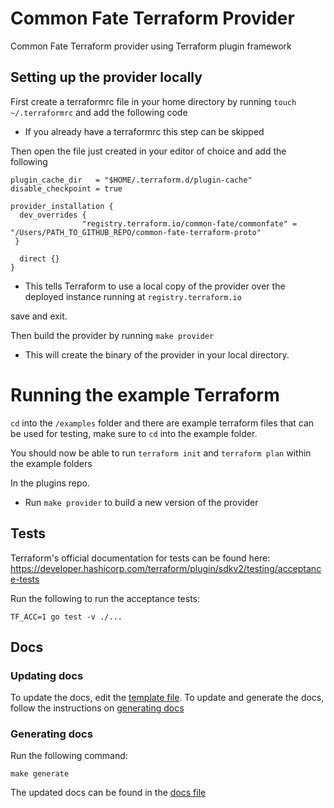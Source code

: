 # Common Fate Terraform Provider

Common Fate Terraform provider using Terraform plugin framework

## Setting up the provider locally

First create a terraformrc file in your home directory by running `touch ~/.terraformrc` and add the following code

- If you already have a terraformrc this step can be skipped

Then open the file just created in your editor of choice and add the following

```
plugin_cache_dir   = "$HOME/.terraform.d/plugin-cache"
disable_checkpoint = true

provider_installation {
  dev_overrides {
                "registry.terraform.io/common-fate/commonfate" = "/Users/PATH_TO_GITHUB_REPO/common-fate-terraform-proto"
 }

  direct {}
}
```
- This tells Terraform to use a local copy of the provider over the deployed instance running at `registry.terraform.io`

save and exit.

Then build the provider by running `make provider`
- This will create the binary of the provider in your local directory.

# Running the example Terraform

`cd` into the `/examples` folder and there are example terraform files that can be used for testing, make sure to `cd` into the example folder.

You should now be able to run `terraform init` and `terraform plan` within the example folders

In the plugins repo.
- Run `make provider` to build a new version of the provider

## Tests

Terraform's official documentation for tests can be found here: https://developer.hashicorp.com/terraform/plugin/sdkv2/testing/acceptance-tests

Run the following to run the acceptance tests:

```
TF_ACC=1 go test -v ./...
```

## Docs

### Updating docs

To update the docs, edit the [template file](./templates/index.md.tmpl). To update and generate the docs, follow the instructions on [generating docs](#generating-docs)

### Generating docs

Run the following command:

```
make generate
```

The updated docs can be found in the [docs file](./docs/index.md)
